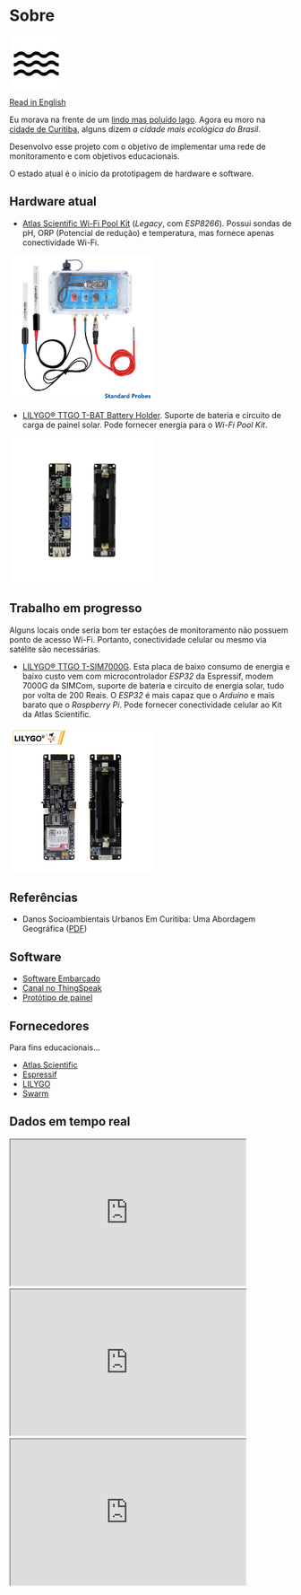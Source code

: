 # Sobre

<img src="https://raw.githubusercontent.com/dirceu-jr/ambient-water-quality/master/readme_files/water_FILL0_wght400_GRAD0_opsz48.svg" align="middle">

[Read in English](https://dirceu-jr.github.io/ambient-water-quality/)

Eu morava na frente de um [lindo mas poluído lago](https://pt.wikipedia.org/wiki/Ficheiro:Lago_Igap%C3%B3_Londrina.jpg). Agora eu moro na [cidade de Curitiba](https://pt.wikipedia.org/wiki/Curitiba), alguns dizem _a cidade mais ecológica do Brasil_.

Desenvolvo esse projeto com o objetivo de implementar uma rede de monitoramento e com objetivos educacionais.

O estado atual é o início da prototipagem de hardware e software.

## Hardware atual

- [Atlas Scientific Wi-Fi Pool Kit](https://atlas-scientific.com/kits/wi-fi-pool-kit/) (_Legacy_, com _ESP8266_). Possui sondas de pH, ORP (Potencial de redução) e temperatura, mas fornece apenas conectividade Wi-Fi.

<a target="_blank" href="https://atlas-scientific.com/kits/wi-fi-pool-kit/"><img alt="Atlas Scientific Wi-Fi Pool Kit" width="260" src="https://raw.githubusercontent.com/dirceu-jr/ambient-water-quality/master/readme_files/wi-fi-pk01.jpeg"></a>

- [LILYGO® TTGO T-BAT Battery Holder](https://pt.aliexpress.com/item/4001156737871.html). Suporte de bateria e circuito de carga de painel solar. Pode fornecer energia para o _Wi-Fi Pool Kit_.

<a target="_blank" href="https://pt.aliexpress.com/item/4001156737871.html"><img alt="LILYGO® TTGO T-BAT Suporte de Bateria" width="260" src="https://raw.githubusercontent.com/dirceu-jr/ambient-water-quality/master/readme_files/lilygo-ttgo-t-bat.webp"></a>

## Trabalho em progresso

Alguns locais onde seria bom ter estações de monitoramento não possuem ponto de acesso Wi-Fi. Portanto, conectividade celular ou mesmo via satélite são necessárias.

- [LILYGO® TTGO T-SIM7000G](https://pt.aliexpress.com/item/4000542688096.html). Esta placa de baixo consumo de energia e baixo custo vem com microcontrolador _ESP32_ da Espressif, modem 7000G da SIMCom, suporte de bateria e circuito de energia solar, tudo por volta de 200 Reais. O _ESP32_ é mais capaz que o _Arduino_ e mais barato que o _Raspberry Pi_. Pode fornecer conectividade celular ao Kit da Atlas Scientific.

<a target="_blank" href="https://pt.aliexpress.com/item/4000542688096.html"><img alt="LILYGO® TTGO T-SIM7000G" width="260" src="https://raw.githubusercontent.com/dirceu-jr/ambient-water-quality/master/readme_files/lilygo-t-sim7000g.webp"></a>

## Referências

- Danos Socioambientais Urbanos Em Curitiba: Uma Abordagem Geográfica ([PDF](https://github.com/dirceu-jr/ambient-water-quality/blob/master/references/danos-socioambientais-urbanos-em-curitiba-uma-abordagem-geografica.pdf))

## Software

- [Software Embarcado](https://github.com/dirceu-jr/ambient-water-quality/blob/master/firmware/legacy_pool_kit.ino)
- [Canal no ThingSpeak](https://thingspeak.com/channels/1956479/)
- [Protótipo de painel](https://dirceu-jr.github.io/ambient-water-quality/dashboard/)

## Fornecedores

Para fins educacionais...

- [Atlas Scientific](https://atlas-scientific.com/)
- [Espressif](https://www.espressif.com/)
- [LILYGO](https://pt.aliexpress.com/store/2090076)
- [Swarm](https://swarm.space/)

## Dados em tempo real

<iframe width="420" height="260" src="https://thingspeak.com/channels/1956479/charts/1?bgcolor=%23ffffff&color=%23d62020&dynamic=true&results=60&title=pH&type=line"></iframe>

<iframe width="420" height="260" src="https://thingspeak.com/channels/1956479/charts/2?bgcolor=%23ffffff&color=%23d62020&dynamic=true&results=60&title=ORP&type=line"></iframe>

<iframe width="420" height="260" src="https://thingspeak.com/channels/1956479/charts/3?bgcolor=%23ffffff&color=%23d62020&dynamic=true&results=60&title=Temp&type=line"></iframe>
